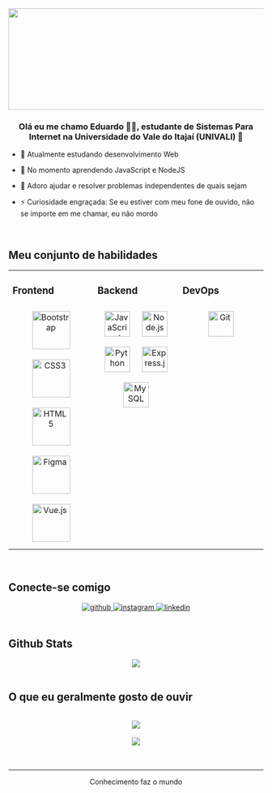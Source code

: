 <div align="center">
<img style="width: 900px; height: 200px; object-fit: cover;" src="https://rishavanand.github.io/static/images/greetings.gif" align="center"/>
</div>  
  

### <div align="center">Olá eu me chamo Eduardo 👨‍💻, estudante de Sistemas Para Internet na Universidade do Vale do Itajaí (UNIVALI) 🚀</div>  
  

- 🔭 Atualmente estudando desenvolvimento Web  
  

- 🌱 No momento aprendendo JavaScript e NodeJS  
  

- 🧩 Adoro ajudar e resolver problemas independentes de quais sejam  
  

- ⚡ Curiosidade engraçada: Se eu estiver com meu fone de ouvido, não se importe em me chamar, eu não mordo   
  

<br/>  


## Meu conjunto de habilidades 
<table><tr><td valign="top" width="33%">



### Frontend  
<div align="center">  
<img style="margin: 10px" src="https://profilinator.rishav.dev/skills-assets/bootstrap-plain.svg" alt="Bootstrap" height="75" />  
<img style="margin: 10px" src="https://profilinator.rishav.dev/skills-assets/css3-original-wordmark.svg" alt="CSS3" height="75" />  
<img style="margin: 10px" src="https://profilinator.rishav.dev/skills-assets/html5-original-wordmark.svg" alt="HTML5" height="75" />  
<img style="margin: 10px" src="https://profilinator.rishav.dev/skills-assets/figma-icon.svg" alt="Figma" height="75" />  
<img style="margin: 10px" src="https://profilinator.rishav.dev/skills-assets/vuejs-original-wordmark.svg" alt="Vue.js" height="75" />  
</div>

</td><td valign="top" width="33%">



### Backend  
<div align="center">  
<img style="margin: 10px" src="https://profilinator.rishav.dev/skills-assets/javascript-original.svg" alt="JavaScript" height="50" />  
<img style="margin: 10px" src="https://profilinator.rishav.dev/skills-assets/nodejs-original-wordmark.svg" alt="Node.js" height="50" />  
<img style="margin: 10px" src="https://profilinator.rishav.dev/skills-assets/python-original.svg" alt="Python" height="50" />  
<img style="margin: 10px" src="https://profilinator.rishav.dev/skills-assets/express-original-wordmark.svg" alt="Express.js" height="50" />  
<img style="margin: 10px" src="https://profilinator.rishav.dev/skills-assets/mysql-original-wordmark.svg" alt="MySQL" height="50" />  
</div>

</td><td valign="top" width="33%">



### DevOps  
<div align="center">  
<img style="margin: 10px" src="https://profilinator.rishav.dev/skills-assets/git-scm-icon.svg" alt="Git" height="50" />  
</div>

</td></tr></table>  

<br/>  


## Conecte-se comigo 
<div align="center">
<a href="https://github.com/eduardo-amaro-maciel" target="_blank">
<img src=https://img.shields.io/badge/github-%2324292e.svg?&style=for-the-badge&logo=github&logoColor=white alt=github style="margin-bottom: 5px;" />
</a>
<a href="https://instagram.com/eduamaro.m" target="_blank">
<img src=https://img.shields.io/badge/instagram-%23000000.svg?&style=for-the-badge&logo=instagram&logoColor=white alt=instagram style="margin-bottom: 5px;" />
</a>
<a href="https://linkedin.com/in/eduardo-amaro-maciel-a7b899203/" target="_blank">
<img src=https://img.shields.io/badge/linkedin-%231E77B5.svg?&style=for-the-badge&logo=linkedin&logoColor=white alt=linkedin style="margin-bottom: 5px;" />
</a>  
</div>  
  

<br/>  


## Github Stats  
<div align="center"><img src="https://github-readme-streak-stats.herokuapp.com?user=eduardo-amaro-maciel&theme=vue-dark&date_format=M%20j%5B%2C%20Y%5D" align="center" /></div>   

<br/>  


## O que eu geralmente gosto de ouvir 
  

<br/>  

<div align="center"><img src="https://spotify-github-profile.vercel.app/api/view?uid=xd5763q5c44fxvwienj94hvez&cover_image=true&theme=default" /></div>  

<br/>  

<div align="center">
<img src="https://komarev.com/ghpvc/?username=eduardo-amaro-maciel&&style=flat-square" align="center" />
</div>  
  

<br/>  

<div align="center"></div>
<br />

----
<div align="center">Conhecimento faz o mundo</div>
